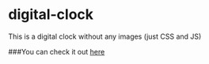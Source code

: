 # digital-clock
This is a digital clock without any images (just CSS and JS)

###You can check it out [here](https://codepen.io/OmidRasouli/pen/OJOEBvv)
